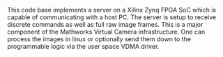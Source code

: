 This code base implements a server on a Xilinx Zynq FPGA SoC which is capable of communicating with a host PC.  The server
is setup to receive discrete commands as well as full raw image frames.  This is a major component of the Mathworks Virtual 
Camera infrastructure.  One can process the images in linux or optionally send them down to the programmable logic via the 
user space VDMA driver.
